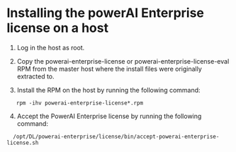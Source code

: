 # Installing the powerAI Enterprise license on a host

1. Log in the host as root.

2. Copy the powerai-enterprise-license or powerai-enterprise-license-eval RPM from the master host where the install files were originally extracted to.

3. Install the RPM on the host by running the following command:
```
   rpm -ihv powerai-enterprise-license*.rpm
```   
4. Accept the PowerAI Enterprise license by running the following command:
```
  /opt/DL/powerai-enterprise/license/bin/accept-powerai-enterprise-license.sh
```
